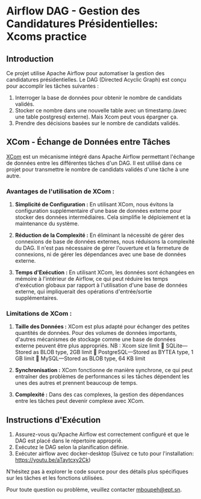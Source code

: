 # Airflow DAG - Gestion des Candidatures Présidentielles: Xcoms practice

## Introduction
Ce projet utilise Apache Airflow pour automatiser la gestion des candidatures présidentielles. Le DAG (Directed Acyclic Graph) est conçu pour accomplir les tâches suivantes :
1. Interroger la base de données pour obtenir le nombre de candidats validés.
2. Stocker ce nombre dans une nouvelle table avec un timestamp.(avec une table postgresql externe). Mais Xcom peut vous épargner ça.
3. Prendre des décisions basées sur le nombre de candidats validés.

## XCom - Échange de Données entre Tâches
[XCom](https://airflow.apache.org/docs/apache-airflow/stable/concepts/xcoms.html) est un mécanisme intégré dans Apache Airflow permettant l'échange de données entre les différentes tâches d'un DAG. Il est utilisé dans ce projet pour transmettre le nombre de candidats validés d'une tâche à une autre.

### Avantages de l'utilisation de XCom :
1. **Simplicité de Configuration :** En utilisant XCom, nous évitons la configuration supplémentaire d'une base de données externe pour stocker des données intermédiaires. Cela simplifie le déploiement et la maintenance du système.

2. **Réduction de la Complexité :** En éliminant la nécessité de gérer des connexions de base de données externes, nous réduisons la complexité du DAG. Il n'est pas nécessaire de gérer l'ouverture et la fermeture de connexions, ni de gérer les dépendances avec une base de données externe.

3. **Temps d'Exécution :** En utilisant XCom, les données sont échangées en mémoire à l'intérieur de Airflow, ce qui peut réduire les temps d'exécution globaux par rapport à l'utilisation d'une base de données externe, qui impliquerait des opérations d'entrée/sortie supplémentaires.

### Limitations de XCom :
1. **Taille des Données :** XCom est plus adapté pour échanger des petites quantités de données. Pour des volumes de données importants, d'autres mécanismes de stockage comme une base de données externe peuvent être plus appropriés.
NB :  Xcom size limit
 SQLite—Stored as BLOB type, 2GB limit
 PostgreSQL—Stored as BYTEA type, 1 GB limit
 MySQL—Stored as BLOB type, 64 KB limit
2. **Synchronisation :** XCom fonctionne de manière synchrone, ce qui peut entraîner des problèmes de performances si les tâches dépendent les unes des autres et prennent beaucoup de temps.

3. **Complexité :** Dans des cas complexes, la gestion des dépendances entre les tâches peut devenir complexe avec XCom.

## Instructions d'Exécution
1. Assurez-vous qu'Apache Airflow est correctement configuré et que le DAG est placé dans le répertoire approprié.
2. Exécutez le DAG selon la planification définie.
3. Exécuter airflow avec docker-desktop (Suivez ce tuto pour l'installation: https://youtu.be/aTaytcxy2Ck)

N'hésitez pas à explorer le code source pour des détails plus spécifiques sur les tâches et les fonctions utilisées.

Pour toute question ou problème, veuillez contacter mboupeh@ept.sn.
